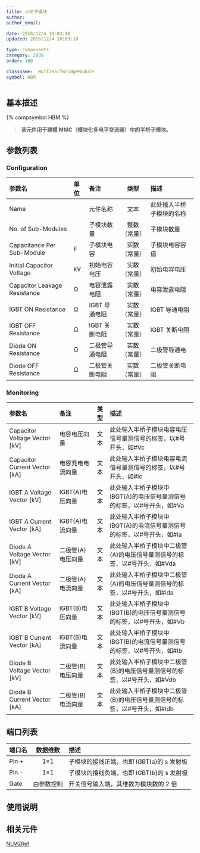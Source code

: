 ```yaml
---
title: 半桥子模块
author:
author_email:

date: 2018/12/4 10:03:10
updated: 2018/12/4 10:03:10

type: components
category: 3005
order: 100

classname: _MultiHalfBridgeModule
symbol: HBM
---
```


## 基本描述

{% compsymbol HBM %}

> **该元件用于建模 MMC（模块化多电平变流器）中的半桥子模块。**

## 参数列表

### Configuration

| 参数名                       | 单位 | 备注           |     类型     | 描述                     |
| :--------------------------- | :--- | :------------- | :----------: | :----------------------- |
| Name                         |      | 元件名称       |     文本     | 此处输入半桥子模块的名称 |
| No. of Sub-Modules           |      | 子模块数量     | 整数（常量） | 子模块数量               |
| Capacitance Per Sub-Module   | F    | 子模块电容     | 实数（常量） | 子模块电容容值           |
| Initial Capacitor Voltage    | kV   | 初始电容电压   | 实数（常量） | 初始电容电压             |
| Capacitor Leakage Resistance | Ω    | 电容泄露电阻   | 实数（常量） | 电容泄露电阻             |
| IGBT ON Resistance           | Ω    | IGBT 导通电阻  | 实数（常量） | IGBT 导通电阻            |
| IGBT OFF Resistance          | Ω    | IGBT 关断电阻  | 实数（常量） | IGBT 关断电阻            |
| Diode ON Resistance          | Ω    | 二极管导通电阻 | 实数（常量） | 二极管导通电             |
| Diode OFF Resistance         | Ω    | 二极管关断电阻 | 实数（常量） | 二极管关断电阻           |

### Monitoring

| 参数名                          | 备注              | 类型 | 描述                                                                     |
| :------------------------------ | :---------------- | :--: | :----------------------------------------------------------------------- |
| Capacitor Voltage Vector \[kV\] | 电容电压向量      | 文本 | 此处输入半桥子模块电容电压信号量测信号的标签，以#号开头，如#Vc           |
| Capacitor Current Vector \[kA\] | 电容充电电流向量  | 文本 | 此处输入半桥子模块电容电流信号量测信号的标签，以#号开头，如#Ic           |
| IGBT A Voltage Vector \[kV\]    | IGBT(A)电压向量   | 文本 | 此处输入半桥子模块中 IBGT(A)的电压信号量测信号的标签，以#号开头，如#Va   |
| IGBT A Current Vector \[kA\]    | IGBT(A)电流向量   | 文本 | 此处输入半桥子模块中 IBGT(A)的电流信号量测信号的标签，以#号开头，如#Ia   |
| Diode A Voltage Vector \[kV\]   | 二极管(A)电压向量 | 文本 | 此处输入半桥子模块中二极管(A)的电压信号量测信号的标签，以#号开头，如#Vda |
| Diode A Current Vector \[kA\]   | 二极管(A)电流向量 | 文本 | 此处输入半桥子模块中二极管(A)的电压信号量测信号的标签，以#号开头，如#Ida |
| IGBT B Voltage Vector \[kV\]    | IGBT(B)电压向量   | 文本 | 此处输入半桥子模块中 IBGT(B)的电压信号量测信号的标签，以#号开头，如#Vb   |
| IGBT B Current Vector \[kA\]    | IGBT(B)电流向量   | 文本 | 此处输入半桥子模块中 IBGT(B)的电流信号量测信号的标签，以#号开头，如#Ib   |
| Diode B Voltage Vector \[kV\]   | 二极管(B)电压向量 | 文本 | 此处输入半桥子模块中二极管(B)的电压信号量测信号的标签，以#号开头，如#Vdb |
| Diode B Current Vector \[kA\]   | 二极管(B)电流向量 | 文本 | 此处输入半桥子模块中二极管(B)的电压信号量测信号的标签，以#号开头，如#Idb |

## 端口列表

| 端口名 |  数据维数  | 描述                                      |
| :----- | :--------: | :---------------------------------------- |
| Pin +  |    1×1     | 子模块的接线正端，也即 IGBT(a)的 s 发射极 |
| Pin -  |    1×1     | 子模块的接线负端，也即 IGBT(b)的 s 发射极 |
| Gate   | 由参数控制 | 开关信号输入端，其维数为模块数的 2 倍     |

## 使用说明

## 相关元件

[NLM2Ref](comp_FirePulseGenNLM2Ref.html)
